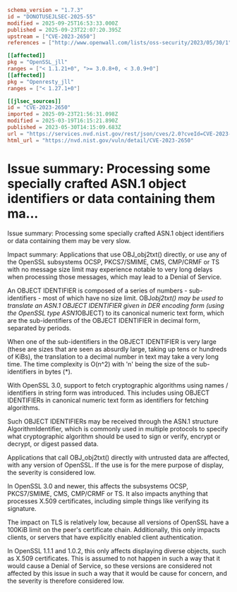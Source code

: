```toml
schema_version = "1.7.3"
id = "DONOTUSEJLSEC-2025-55"
modified = 2025-09-25T16:53:33.000Z
published = 2025-09-23T22:07:20.395Z
upstream = ["CVE-2023-2650"]
references = ["http://www.openwall.com/lists/oss-security/2023/05/30/1", "https://git.openssl.org/gitweb/?p=openssl.git;a=commitdiff;h=423a2bc737a908ad0c77bda470b2b59dc879936b", "https://git.openssl.org/gitweb/?p=openssl.git;a=commitdiff;h=853c5e56ee0b8650c73140816bb8b91d6163422c", "https://git.openssl.org/gitweb/?p=openssl.git;a=commitdiff;h=9e209944b35cf82368071f160a744b6178f9b098", "https://git.openssl.org/gitweb/?p=openssl.git;a=commitdiff;h=db779b0e10b047f2585615e0b8f2acdf21f8544a", "https://lists.debian.org/debian-lts-announce/2023/06/msg00011.html", "https://psirt.global.sonicwall.com/vuln-detail/SNWLID-2023-0009", "https://security.gentoo.org/glsa/202402-08", "https://security.netapp.com/advisory/ntap-20230703-0001/", "https://security.netapp.com/advisory/ntap-20231027-0009/", "https://www.debian.org/security/2023/dsa-5417", "https://www.openssl.org/news/secadv/20230530.txt", "http://www.openwall.com/lists/oss-security/2023/05/30/1", "https://git.openssl.org/gitweb/?p=openssl.git;a=commitdiff;h=423a2bc737a908ad0c77bda470b2b59dc879936b", "https://git.openssl.org/gitweb/?p=openssl.git;a=commitdiff;h=853c5e56ee0b8650c73140816bb8b91d6163422c", "https://git.openssl.org/gitweb/?p=openssl.git;a=commitdiff;h=9e209944b35cf82368071f160a744b6178f9b098", "https://git.openssl.org/gitweb/?p=openssl.git;a=commitdiff;h=db779b0e10b047f2585615e0b8f2acdf21f8544a", "https://lists.debian.org/debian-lts-announce/2023/06/msg00011.html", "https://psirt.global.sonicwall.com/vuln-detail/SNWLID-2023-0009", "https://security.gentoo.org/glsa/202402-08", "https://security.netapp.com/advisory/ntap-20230703-0001/", "https://security.netapp.com/advisory/ntap-20231027-0009/", "https://www.debian.org/security/2023/dsa-5417", "https://www.openssl.org/news/secadv/20230530.txt"]

[[affected]]
pkg = "OpenSSL_jll"
ranges = ["< 1.1.21+0", ">= 3.0.8+0, < 3.0.9+0"]
[[affected]]
pkg = "Openresty_jll"
ranges = ["< 1.27.1+0"]

[[jlsec_sources]]
id = "CVE-2023-2650"
imported = 2025-09-23T21:56:31.098Z
modified = 2025-03-19T16:15:21.890Z
published = 2023-05-30T14:15:09.683Z
url = "https://services.nvd.nist.gov/rest/json/cves/2.0?cveId=CVE-2023-2650"
html_url = "https://nvd.nist.gov/vuln/detail/CVE-2023-2650"
```

# Issue summary: Processing some specially crafted ASN.1 object identifiers or data containing them ma...

Issue summary: Processing some specially crafted ASN.1 object identifiers or data containing them may be very slow.

Impact summary: Applications that use OBJ_obj2txt() directly, or use any of the OpenSSL subsystems OCSP, PKCS7/SMIME, CMS, CMP/CRMF or TS with no message size limit may experience notable to very long delays when processing those messages, which may lead to a Denial of Service.

An OBJECT IDENTIFIER is composed of a series of numbers - sub-identifiers - most of which have no size limit.  OBJ*obj2txt() may be used to translate an ASN.1 OBJECT IDENTIFIER given in DER encoding form (using the OpenSSL type ASN1*OBJECT) to its canonical numeric text form, which are the sub-identifiers of the OBJECT IDENTIFIER in decimal form, separated by periods.

When one of the sub-identifiers in the OBJECT IDENTIFIER is very large (these are sizes that are seen as absurdly large, taking up tens or hundreds of KiBs), the translation to a decimal number in text may take a very long time.  The time complexity is O(n^2) with 'n' being the size of the sub-identifiers in bytes (*).

With OpenSSL 3.0, support to fetch cryptographic algorithms using names / identifiers in string form was introduced.  This includes using OBJECT IDENTIFIERs in canonical numeric text form as identifiers for fetching algorithms.

Such OBJECT IDENTIFIERs may be received through the ASN.1 structure AlgorithmIdentifier, which is commonly used in multiple protocols to specify what cryptographic algorithm should be used to sign or verify, encrypt or decrypt, or digest passed data.

Applications that call OBJ_obj2txt() directly with untrusted data are affected, with any version of OpenSSL.  If the use is for the mere purpose of display, the severity is considered low.

In OpenSSL 3.0 and newer, this affects the subsystems OCSP, PKCS7/SMIME, CMS, CMP/CRMF or TS.  It also impacts anything that processes X.509 certificates, including simple things like verifying its signature.

The impact on TLS is relatively low, because all versions of OpenSSL have a 100KiB limit on the peer's certificate chain.  Additionally, this only impacts clients, or servers that have explicitly enabled client authentication.

In OpenSSL 1.1.1 and 1.0.2, this only affects displaying diverse objects, such as X.509 certificates.  This is assumed to not happen in such a way that it would cause a Denial of Service, so these versions are considered not affected by this issue in such a way that it would be cause for concern, and the severity is therefore considered low.

